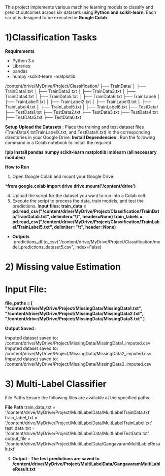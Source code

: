 This project implements various machine learning models to classify and predict outcomes across six datasets using **Python and scikit-learn**. Each script is designed to be executed in **Google Colab**.
# 1)Classification Tasks

**Requirements**
- Python 3.x
- Libraries:
- pandas
- numpy
-scikit-learn
-matplotlib

/content/drive/MyDrive/Project/Classification/
    ├── TrainData/
    │     ├── TrainData1.txt
    │     ├── TrainData2.txt
    │     ├── TrainData3.txt
    │     ├── TrainData4.txt
    │     ├── TrainData5.txt
    │     ├── TrainData6.txt
    ├── TrainLabel/
    │     ├── TrainLabel1.txt
    │     ├── TrainLabel2.txt
    │     ├── TrainLabel3.txt
    │     ├── TrainLabel4.txt
    │     ├── TrainLabel5.txt
    │     ├── TrainLabel6.txt
    ├── TestData/
          ├── TestData1.txt
          ├── TestData2.txt
          ├── TestData3.txt
          ├── TestData4.txt
          ├── TestData5.txt
          ├── TestData6.txt



**Setup**
 **Upload the Datasets** : Place the training and test dataset files (TrainDataX.txtTrainLabelX.txt, and TestDataX.txt) in the corresponding directories in your Google Drive.
 **Install Dependencies** : Run the following command in a Colab notebook to install the required
  
**!pip install pandas numpy scikit-learn matplotlib imblearn (all necessary modules)**

**How to Run**
1. Open Google Colab and mount your Google Drive:

 ***from google.colab import drive**
 **drive.mount('/content/drive')**

4. Upload the script for the dataset you want to run into a Colab cell.
5. Execute the script to process the data, train models, and test the predictions.
**Input files:**
**train_data = pd.read_csv("/content/drive/MyDrive/Project/Classification/TrainData/TrainData5.txt", delimiter="\t", header=None)**
**train_labels = pd.read_csv("/content/drive/MyDrive/Project/Classification/TrainLabel/TrainLabel5.txt", delimiter="\t", header=None)**

- **Outputs** :predictions_df.to_csv("/content/drive/MyDrive/Project/Classification/model_predictions_dataset5.csv", index=False)


# 2) Missing value Estimation
# Input File: 
**file_paths = [
"/content/drive/MyDrive/Project/MissingData/MissingData1.txt",
"/content/drive/MyDrive/Project/MissingData/MissingData2.txt",
"/content/drive/MyDrive/Project/MissingData/MissingData3.txt"
]**

**Output Saved** :

Imputed dataset saved to: /content/drive/MyDrive/Project/MissingData/MissingData1_imputed.csv
Imputed dataset saved to: /content/drive/MyDrive/Project/MissingData/MissingData2_imputed.csv
Imputed dataset saved to: /content/drive/MyDrive/Project/MissingData/MissingData3_imputed.csv


# 3) Multi-Label Classifier
File Paths
Ensure the following files are available at the specified paths:

**File Path**
train_data_txt = '/content/drive/MyDrive/Project/MultiLabelData/MultLabelTrainData.txt'
train_label_txt = '/content/drive/MyDrive/Project/MultiLabelData/MultLabelTrainLabel.txt'
test_data_txt = '/content/drive/MyDrive/Project/MultiLabelData/MultLabelTestData.txt'
output_file = '/content/drive/MyDrive/Project/MultiLabelData/GangavaramMultiLableResult.txt'

3. **Output** :
     **The test predictions are saved to**
       **/content/drive/MyDrive/Project/MultiLabelData/GangavaramMultiLableResult.txt**


